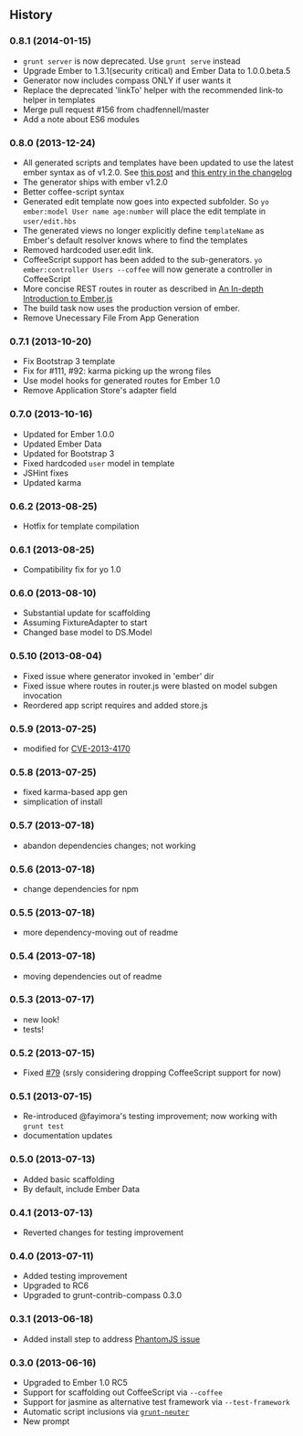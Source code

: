 ## History


### 0.8.1 (2014-01-15)
* `grunt server` is now deprecated. Use `grunt serve` instead
* Upgrade Ember to 1.3.1(security critical) and Ember Data to 1.0.0.beta.5
* Generator now includes compass ONLY if user wants it
* Replace the deprecated 'linkTo' helper with the recommended link-to helper in templates
* Merge pull request #156 from chadfennell/master
* Add a note about ES6 modules

### 0.8.0 (2013-12-24)

* All generated scripts and templates have been updated to use the latest ember syntax as of v1.2.0.
  See [this post](http://emberjs.com/blog/2013/12/04/ember-1-2-0-and-ember-1-3-0-beta-released.html#toc_non-block-form-link-to-helper)
  and [this entry in the changelog](https://github.com/emberjs/ember.js/blob/v1.2.0/CHANGELOG#L132)
* The generator ships with ember v1.2.0
* Better coffee-script syntax
* Generated edit template now goes into expected subfolder. So `yo ember:model User name age:number`
  will place the edit template in `user/edit.hbs`
* The generated views no longer explicitly define `templateName` as Ember's default resolver knows
  where to find the templates
* Removed hardcoded user.edit link.
* CoffeeScript support has been added to the sub-generators. `yo ember:controller Users --coffee`
  will now generate a controller in CoffeeScript
* More concise REST routes in router as described in [An In-depth Introduction to Ember.js](http://coding.smashingmagazine.com/2013/11/07/an-in-depth-introduction-to-ember-js/#instantiate_the_router)
* The build task now uses the production version of ember.
* Remove Unecessary File From App Generation

### 0.7.1 (2013-10-20)

* Fix Bootstrap 3 template
* Fix for #111, #92: karma picking up the wrong files
* Use model hooks for generated routes for Ember 1.0
* Remove Application Store's adapter field

### 0.7.0 (2013-10-16)

* Updated for Ember 1.0.0
* Updated Ember Data
* Updated for Bootstrap 3
* Fixed hardcoded `user` model in template
* JSHint fixes
* Updated karma

### 0.6.2 (2013-08-25)

* Hotfix for template compilation

### 0.6.1 (2013-08-25)

* Compatibility fix for yo 1.0

### 0.6.0 (2013-08-10)

* Substantial update for scaffolding
* Assuming FixtureAdapter to start
* Changed base model to DS.Model

### 0.5.10 (2013-08-04)

* Fixed issue where generator invoked in 'ember' dir
* Fixed issue where routes in router.js were blasted on model subgen invocation
* Reordered app script requires and added store.js

### 0.5.9 (2013-07-25)

* modified for [CVE-2013-4170](http://emberjs.com/blog/2013/07/25/ember-1-0-rc6-1-rc5-1-rc4-1-rc3-1-rc2-1-and-rc1-1-released.html)

### 0.5.8 (2013-07-25)

* fixed karma-based app gen
* simplication of install

### 0.5.7 (2013-07-18)

* abandon dependencies changes; not working

### 0.5.6 (2013-07-18)

* change dependencies for npm

### 0.5.5 (2013-07-18)

* more dependency-moving out of readme

### 0.5.4 (2013-07-18)

* moving dependencies out of readme

### 0.5.3 (2013-07-17)

* new look!
* tests!

### 0.5.2 (2013-07-15)

* Fixed [#79](https://github.com/yeoman/generator-ember/issues/79) (srsly considering dropping CoffeeScript support for now)

### 0.5.1 (2013-07-15)

* Re-introduced @fayimora's testing improvement; now working with `grunt test`
* documentation updates

### 0.5.0 (2013-07-13)

* Added basic scaffolding
* By default, include Ember Data

### 0.4.1 (2013-07-13)

* Reverted changes for testing improvement

### 0.4.0 (2013-07-11)

* Added testing improvement
* Upgraded to RC6
* Upgraded to grunt-contrib-compass 0.3.0

### 0.3.1 (2013-06-18)

* Added install step to address [PhantomJS issue](https://github.com/yeoman/generator-webapp/issues/92)

### 0.3.0 (2013-06-16)

* Upgraded to Ember 1.0 RC5
* Support for scaffolding out CoffeeScript via `--coffee`
* Support for jasmine as alternative test framework via `--test-framework`
* Automatic script inclusions via [`grunt-neuter`](https://github.com/trek/grunt-neuter)
* New prompt

